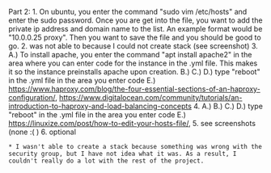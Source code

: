 Part 2:
    1.  On ubuntu, you enter the command "sudo vim /etc/hosts" and enter the sudo password. Once you are get 
        into the file, you want to add the private ip address and domain name to the list. An example format would be "10.0.0.25 proxy". Then you want to save the file and you should be good to go.
    2.  was not able to because I could not create stack (see screenshot)
    3.  A.) To install apache, you enter the command "apt install apache2" in the area where you can enter
            code for  the instance in the .yml file. This makes it so the instance preinstalls apache upon creation.
        B.) 
        C.)
        D.) type "reboot" in the .yml file in the area you enter code
        E.) https://www.haproxy.com/blog/the-four-essential-sections-of-an-haproxy-configuration/, https://www.digitalocean.com/community/tutorials/an-introduction-to-haproxy-and-load-balancing-concepts 
    4.  A.) 
        B.)
        C.)
        D.) type "reboot" in the .yml file in the area you enter code
        E.) https://linuxize.com/post/how-to-edit-your-hosts-file/, 
    5.  see screenshots (none :( )
    6.  optional


    * I wasn't able to create a stack because something was wrong with the security group, but I have not idea what it was. As a result, I couldn't really do a lot with the rest of the project.
